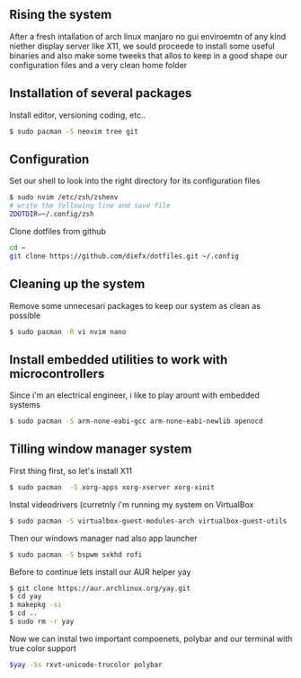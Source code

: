 Rising the system
-----------------

After a fresh intallation of arch linux manjaro no gui enviroemtn of any kind niether
display server like X11, we sould proceede to install some useful binaries and also
make some tweeks that allos to keep in a good shape our configuration files and a very
clean home folder


Installation of several packages
--------------------------------
Install editor, versioning coding, etc..
```bash
$ sudo pacman -S neovim tree git
```

Configuration
-------------
Set our shell to look into the right directory for its configuration files
```bash
$ sudo nvim /etc/zsh/zshenv
# write the following line and save file
ZDOTDIR=~/.config/zsh 
```

Clone dotfiles from github
```bash
cd ~
git clone https://github.com/diefx/dotfiles.git ~/.config
```

Cleaning up the system
-----------------------
Remove some unnecesari packages to keep our system as clean as possible
```bash
$ sudo pacman -R vi nvim nano
```

Install embedded utilities to work with microcontrollers
--------------------------------------------------------
Since i'm an electrical engineer, i like to play arount with embedded systems
```bash
$ sudo pacman -S arm-none-eabi-gcc arm-none-eabi-newlib openocd
```

Tilling window manager system
------------------------------
First thing first, so let's install X11
```bash
$ sudo pacman  -S xorg-apps xorg-xserver xorg-xinit
```

Instal videodrivers (curretnly i'm running my system on VirtualBox
```bash
$ sudo pacman -S virtualbox-guest-modules-arch virtualbox-guest-utils
```

Then our windows manager nad also app launcher
```bash
$ sudo pacman -S bspwm sxkhd rofi
```

Before to continue lets install our AUR helper yay
```bash
$ git clone https://aur.archlinux.org/yay.git
$ cd yay
$ makepkg -si
$ cd ..
$ sudo rm -r yay 
```

Now we can instal two important compoenets, polybar and our terminal with true color support
```bash
$yay -Ss rxvt-unicode-trucolor polybar
```


